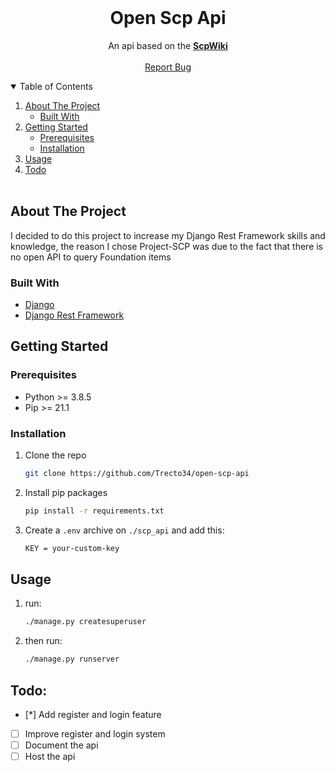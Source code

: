 <br />
<p align="center">

  <h1 align="center">Open Scp Api</h3>

  <p align="center">
    An api based on the <a href='http://scp-wiki.wikidot.com'><strong>ScpWiki</strong></a>
    <br />
    <br />
    <a href="https://github.com/Trecto34/open-scp-api/issues">Report Bug</a>

  </p>
</p>

<!-- TABLE OF CONTENTS -->
<details open="open">
  <summary>Table of Contents</summary>
  <ol>
    <li>
      <a href="#about-the-project">About The Project</a>
      <ul>
        <li><a href="#built-with">Built With</a></li>
      </ul>
    </li>
    <li>
      <a href="#getting-started">Getting Started</a>
      <ul>
        <li><a href="#prerequisites">Prerequisites</a></li>
        <li><a href="#installation">Installation</a></li>
      </ul>
    </li>
    <li><a href="#usage">Usage</a></li>
    <li><a href="#todo">Todo</a></li>
    <br/>
  </ol>
</details>

<!-- ABOUT THE PROJECT -->

## About The Project

I decided to do this project to increase my Django Rest Framework skills and knowledge, the reason I chose Project-SCP was due to the fact that there is no open API to query Foundation items

### Built With

- [Django](https://www.djangoproject.com)
- [Django Rest Framework](https://www.django-rest-framework.org)

<!-- GETTING STARTED -->

## Getting Started

### Prerequisites

- Python >= 3.8.5
- Pip >= 21.1

### Installation

1. Clone the repo
   ```sh
   git clone https://github.com/Trecto34/open-scp-api
   ```
2. Install pip packages
   ```sh
   pip install -r requirements.txt
   ```
3. Create a `.env` archive on `./scp_api` and add this:
   ```sh
   KEY = your-custom-key
   ```

<!-- USAGE EXAMPLES -->

## Usage

1. run:

   ```sh
   ./manage.py createsuperuser
   ```

2. then run:
   ```sh
   ./manage.py runserver
   ```

## Todo:
- [*] Add register and login feature
- [ ] Improve register and login system
- [ ] Document the api
- [ ] Host the api